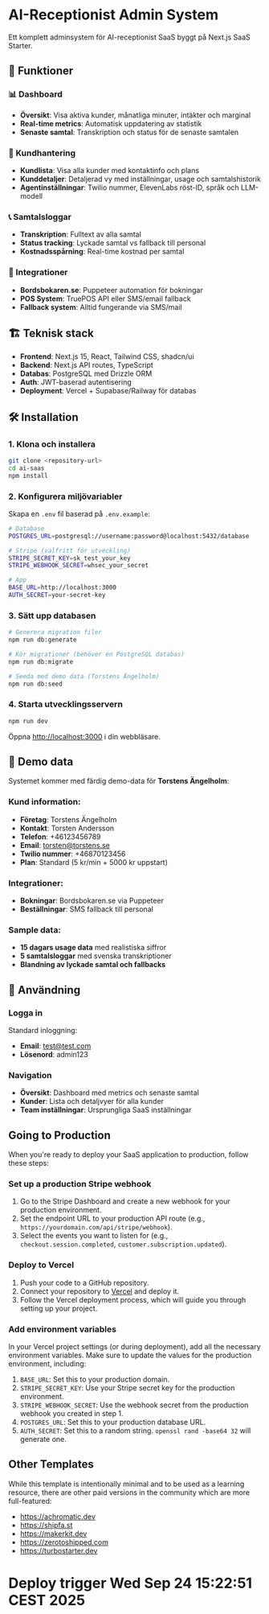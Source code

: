 # AI-Receptionist Admin System

Ett komplett adminsystem för AI-receptionist SaaS byggt på Next.js SaaS Starter.

## 🚀 Funktioner

### 📊 Dashboard
- **Översikt**: Visa aktiva kunder, månatliga minuter, intäkter och marginal
- **Real-time metrics**: Automatisk uppdatering av statistik
- **Senaste samtal**: Transkription och status för de senaste samtalen

### 👥 Kundhantering
- **Kundlista**: Visa alla kunder med kontaktinfo och plans
- **Kunddetaljer**: Detaljerad vy med inställningar, usage och samtalshistorik
- **Agentinställningar**: Twilio nummer, ElevenLabs röst-ID, språk och LLM-modell

### 📞 Samtalsloggar
- **Transkription**: Fulltext av alla samtal
- **Status tracking**: Lyckade samtal vs fallback till personal
- **Kostnadsspårning**: Real-time kostnad per samtal

### 🔌 Integrationer
- **Bordsbokaren.se**: Puppeteer automation för bokningar
- **POS System**: TruePOS API eller SMS/email fallback
- **Fallback system**: Alltid fungerande via SMS/mail

## 🏗️ Teknisk stack

- **Frontend**: Next.js 15, React, Tailwind CSS, shadcn/ui
- **Backend**: Next.js API routes, TypeScript
- **Databas**: PostgreSQL med Drizzle ORM
- **Auth**: JWT-baserad autentisering
- **Deployment**: Vercel + Supabase/Railway för databas

## 🛠️ Installation

### 1. Klona och installera
```bash
git clone <repository-url>
cd ai-saas
npm install
```

### 2. Konfigurera miljövariabler
Skapa en `.env` fil baserad på `.env.example`:
```bash
# Database
POSTGRES_URL=postgresql://username:password@localhost:5432/database

# Stripe (valfritt för utveckling)
STRIPE_SECRET_KEY=sk_test_your_key
STRIPE_WEBHOOK_SECRET=whsec_your_secret

# App
BASE_URL=http://localhost:3000
AUTH_SECRET=your-secret-key
```

### 3. Sätt upp databasen
```bash
# Generera migration filer
npm run db:generate

# Kör migrationer (behöver en PostgreSQL databas)
npm run db:migrate

# Seeda med demo data (Torstens Ängelholm)
npm run db:seed
```

### 4. Starta utvecklingsservern
```bash
npm run dev
```

Öppna [http://localhost:3000](http://localhost:3000) i din webbläsare.

## 📝 Demo data

Systemet kommer med färdig demo-data för **Torstens Ängelholm**:

### Kund information:
- **Företag**: Torstens Ängelholm
- **Kontakt**: Torsten Andersson
- **Telefon**: +46123456789
- **Email**: torsten@torstens.se
- **Twilio nummer**: +46870123456
- **Plan**: Standard (5 kr/min + 5000 kr uppstart)

### Integrationer:
- **Bokningar**: Bordsbokaren.se via Puppeteer
- **Beställningar**: SMS fallback till personal

### Sample data:
- **15 dagars usage data** med realistiska siffror
- **5 samtalsloggar** med svenska transkriptioner
- **Blandning av lyckade samtal och fallbacks**

## 📱 Användning

### Logga in
Standard inloggning:
- **Email**: test@test.com
- **Lösenord**: admin123

### Navigation
- **Översikt**: Dashboard med metrics och senaste samtal
- **Kunder**: Lista och detaljvyer för alla kunder
- **Team inställningar**: Ursprungliga SaaS inställningar

## Going to Production

When you're ready to deploy your SaaS application to production, follow these steps:

### Set up a production Stripe webhook

1. Go to the Stripe Dashboard and create a new webhook for your production environment.
2. Set the endpoint URL to your production API route (e.g., `https://yourdomain.com/api/stripe/webhook`).
3. Select the events you want to listen for (e.g., `checkout.session.completed`, `customer.subscription.updated`).

### Deploy to Vercel

1. Push your code to a GitHub repository.
2. Connect your repository to [Vercel](https://vercel.com/) and deploy it.
3. Follow the Vercel deployment process, which will guide you through setting up your project.

### Add environment variables

In your Vercel project settings (or during deployment), add all the necessary environment variables. Make sure to update the values for the production environment, including:

1. `BASE_URL`: Set this to your production domain.
2. `STRIPE_SECRET_KEY`: Use your Stripe secret key for the production environment.
3. `STRIPE_WEBHOOK_SECRET`: Use the webhook secret from the production webhook you created in step 1.
4. `POSTGRES_URL`: Set this to your production database URL.
5. `AUTH_SECRET`: Set this to a random string. `openssl rand -base64 32` will generate one.

## Other Templates

While this template is intentionally minimal and to be used as a learning resource, there are other paid versions in the community which are more full-featured:

- https://achromatic.dev
- https://shipfa.st
- https://makerkit.dev
- https://zerotoshipped.com
- https://turbostarter.dev
# Deploy trigger Wed Sep 24 15:22:51 CEST 2025
